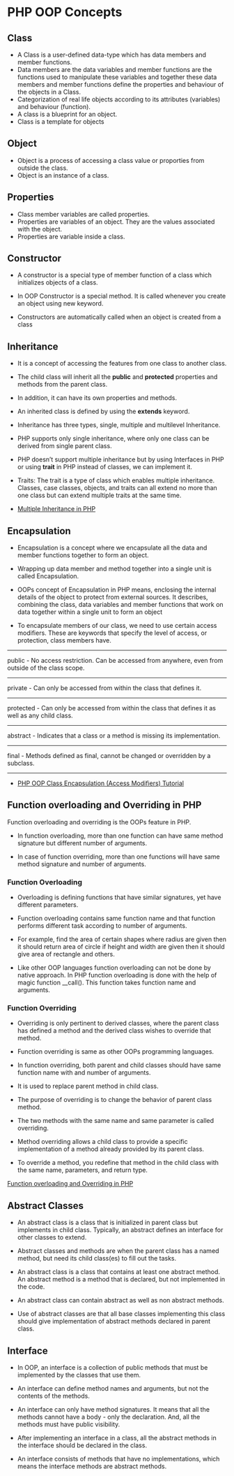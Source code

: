 # PHP OOP Concepts 
## Class
 - A Class is a user-defined data-type which has data members and member functions.
 - Data members are the data variables and member functions are the functions used to manipulate these variables and together these data members and member functions define the properties and behaviour of the objects in a Class.
 - Categorization of real life objects according to its attributes (variables) and behaviour (function).
- A class is a blueprint for an object.  
 - Class is a template for objects


 ## Object
 - Object is a process of accessing a class value or proporties from outside the class.
 - Object is an instance of a class.

  ## Properties
  - Class member variables are called properties.
  - Properties are variables of an object. They are the values associated with the object. 
  - Properties are variable inside a class.


  ## Constructor
- A constructor is a special type of member function of a class which initializes objects of a class.

- In OOP Constructor is a special method. It is called whenever you create an object using new keyword. 

- Constructors are automatically called when an object is created from a class

## Inheritance
- It is a concept of accessing the features from one class to another class.
- The child class will inherit all the <b>public</b> and <b>protected</b> properties and methods from the parent class. 
- In addition, it can have its own properties and methods.

- An inherited class is defined by using the <b>extends</b> keyword.
- Inheritance has three types, single, multiple and multilevel Inheritance.
- PHP supports only single inheritance, where only one class can be derived from single parent class.

- PHP doesn’t support multiple inheritance but by using Interfaces in PHP or using  <b>trait</b> in PHP instead of classes, we can implement it.

- Traits: The trait is a type of class which enables multiple inheritance. Classes, case classes, objects, and traits can all extend no more than one class but can extend multiple traits at the same time.

- [Multiple Inheritance in PHP](https://www.geeksforgeeks.org/multiple-inheritance-in-php/)



## Encapsulation

- Encapsulation is a concept where we encapsulate all the data and member functions together to form an object.
- Wrapping up data member and method together into a single unit is called Encapsulation.

- OOPs concept of Encapsulation in PHP means, enclosing the internal details of the object to protect from external sources. It describes, combining the class, data variables and member functions that work on data together within a single unit to form an object

- To encapsulate members of our class, we need to use certain access modifiers. These are keywords that specify the level of access, or protection, class members have.
<hr>
public  - No access restriction. Can be accessed from anywhere, even from outside of the class scope.
<hr>
private	- Can only be accessed from within the class that defines it.
<hr>
protected	- Can only be accessed from within the class that defines it as well as any child class.
<hr>
abstract - Indicates that a class or a method is missing its implementation.
<hr>
final -	Methods defined as final, cannot be changed or overridden by a subclass.
<hr>

- [PHP OOP Class Encapsulation (Access Modifiers) Tutorial](https://www.koderhq.com/tutorial/php/oop-encapsulation/)


## Function overloading and Overriding in PHP

Function overloading and overriding is the OOPs feature in PHP. 
- In function overloading, more than one function can have same method signature but different number of arguments.

- In case of function overriding, more than one functions will have same method signature and number of arguments. 

### Function Overloading
- Overloading is defining functions that have similar signatures, yet have different parameters.
- Function overloading contains same function name and that function performs different task according to number of arguments. 
- For example, find the area of certain shapes where radius are given then it should return area of circle if height and width are given then it should give area of rectangle and others.

- Like other OOP languages function overloading can not be done by native approach. In PHP function overloading is done with the help of magic function __call(). This function takes function name and arguments. 


### Function Overriding
- Overriding is only pertinent to derived classes, where the parent class has defined a method and the derived class wishes to override that method.

- Function overriding is same as other OOPs programming languages. 

- In function overriding, both parent and child classes should have same function name with and number of arguments. 

- It is used to replace parent method in child class. 

- The purpose of overriding is to change the behavior of parent class method. 

- The two methods with the same name and same parameter is called overriding.

- Method overriding allows a child class to provide a specific implementation of a method already provided by its parent class.

- To override a method, you redefine that method in the child class with the same name, parameters, and return type.

[Function overloading and Overriding in PHP](https://www.geeksforgeeks.org/function-overloading-and-overriding-in-php/)


## Abstract Classes

- An abstract class is a class that is initialized in parent class but implements in child class. Typically, an abstract defines an interface for other classes to extend.

- Abstract classes and methods are when the parent class has a named method, but need its child class(es) to fill out the tasks.

- An abstract class is a class that contains at least one abstract method. An abstract method is a method that is declared, but not implemented in the code.

-  An abstract class can contain abstract as well as non abstract methods.

-  Use of abstract classes are that all base classes implementing this class should give implementation of abstract methods declared in parent class.


## Interface

- In OOP, an interface is a collection of public methods that must be implemented by the classes that use them.

- An interface can define method names and arguments, but not the contents of the methods.

- An interface can only have method signatures. It means that all the methods cannot have a body - only the declaration. And, all the methods must have public visibility.

- After implementing an interface in a class, all the abstract methods in the interface should be declared in the class.

- An interface consists of methods that have no implementations, which means the interface methods are abstract methods.